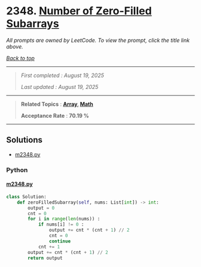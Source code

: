 # 2348. [Number of Zero-Filled Subarrays](<https://leetcode.com/problems/number-of-zero-filled-subarrays>)

*All prompts are owned by LeetCode. To view the prompt, click the title link above.*

*[Back to top](<../README.md>)*

------

> *First completed : August 19, 2025*
>
> *Last updated : August 19, 2025*

------

> **Related Topics** : **[Array](<by_topic/Array.md>), [Math](<by_topic/Math.md>)**
>
> **Acceptance Rate** : **70.19 %**

------

## Solutions

- [m2348.py](<../my-submissions/m2348.py>)
### Python
#### [m2348.py](<../my-submissions/m2348.py>)
```Python
class Solution:
    def zeroFilledSubarray(self, nums: List[int]) -> int:
        output = 0
        cnt = 0
        for i in range(len(nums)) :
            if nums[i] != 0 :
                output += cnt * (cnt + 1) // 2
                cnt = 0
                continue
            cnt += 1
        output += cnt * (cnt + 1) // 2
        return output

```

